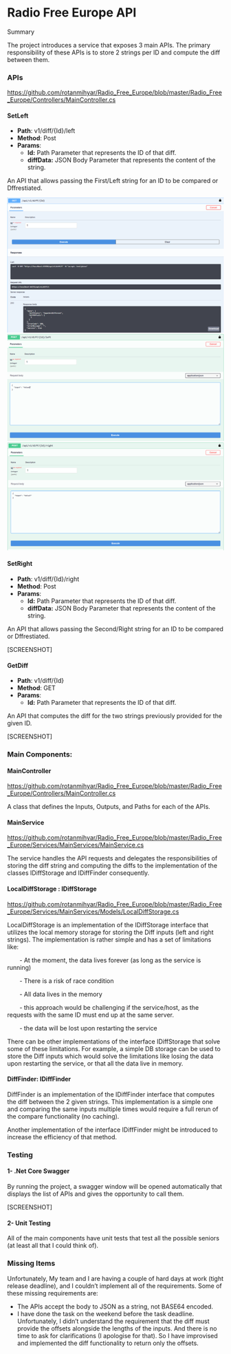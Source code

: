# Radio Free Europe API

Summary

The project introduces a service that exposes 3 main APIs. The primary responsibility of these APIs is to store 2 strings per ID and compute the diff between them.

### APIs
<https://github.com/rotanmihyar/Radio_Free_Europe/blob/master/Radio_Free_Europe/Controllers/MainController.cs>

#### SetLeft
- **Path**: v1/diff/{Id}/left
- **Method**: Post
- **Params**: 
  - **Id:** Path Parameter that represents the ID of that diff.
  - **diffData:** JSON Body Parameter that represents the content of the string.

An API that allows passing the First/Left string for an ID to be compared or Dffrestiated.

![image](https://github.com/rotanmihyar/Radio_Free_Europe/blob/master/Screenshots/GetApi.png)
![image](https://github.com/rotanmihyar/Radio_Free_Europe/blob/master/Screenshots/PostLeftApi.png)
![image](https://github.com/rotanmihyar/Radio_Free_Europe/blob/master/Screenshots/PostRightApi.png)


#### SetRight
- **Path**: v1/diff/{Id}/right
- **Method**: Post
- **Params**: 
  - **Id:** Path Parameter that represents the ID of that diff.
  - **diffData:** JSON Body Parameter that represents the content of the string.

An API that allows passing the Second/Right string for an ID to be compared or Dffrestiated.

[SCREENSHOT]



#### GetDiff
- **Path**: v1/diff/{Id}
- **Method**: GET
- **Params**: 
  - **Id:** Path Parameter that represents the ID of that diff.

An API that computes the diff for the two strings previously provided for the given ID.

[SCREENSHOT]




### Main Components:

#### MainController
<https://github.com/rotanmihyar/Radio_Free_Europe/blob/master/Radio_Free_Europe/Controllers/MainController.cs>

A class that defines the Inputs, Outputs, and Paths for each of the APIs.

#### MainService
<https://github.com/rotanmihyar/Radio_Free_Europe/blob/master/Radio_Free_Europe/Services/MainServices/MainService.cs>

The service handles the API requests and delegates the responsibilities of storing the diff string and computing the diffs to the implementation of the classes IDiffStorage and IDiffFinder consequently.


#### LocalDiffStorage : IDiffStorage
<https://github.com/rotanmihyar/Radio_Free_Europe/blob/master/Radio_Free_Europe/Services/MainServices/Models/LocalDiffStorage.cs>

LocalDiffStorage is an implementation of the IDiffStorage interface that utilizes the local memory storage for storing the Diff inputs (left and right strings). The implementation is rather simple and has a set of limitations like:

`    `- At the moment, the data lives forever (as long as the service is running)

`    `- There is a risk of race condition

`    `- All data lives in the memory

`    `- this approach would be challenging if the service/host, as the requests with the same ID must end up at the same server.

`    `- the data will be lost upon restarting the service




There can be other implementations of the interface IDiffStorage that solve some of these limitations. For example, a simple DB storage can be used to store the Diff inputs which would solve the limitations like losing the data upon restarting the service, or that all the data live in memory.

#### DiffFinder: IDiffFinder
DiffFinder is an implementation of the IDiffFinder interface that computes the diff between the 2 given strings. This implementation is a simple one and comparing the same inputs multiple times would require a full rerun of the compare functionality (no caching).

Another implementation of the interface IDiffFinder might be introduced to increase the efficiency of that method.


### Testing
#### 1- .Net Core Swagger
By running the project, a swagger window will be opened automatically that displays the list of APIs and gives the opportunity to call them.

[SCREENSHOT]

#### 2- Unit Testing
All of the main components have unit tests that test all the possible seniors (at least all that I could think of).


### Missing Items
Unfortunately, My team and I are having a couple of hard days at work (tight release deadline), and I couldn’t implement all of the requirements. Some of these missing requirements are:

- The APIs accept the body to JSON as a string, not BASE64 encoded.
- I have done the task on the weekend before the task deadline. Unfortunately, I didn’t understand the requirement that the diff must provide the offsets alongside the lengths of the inputs. And there is no time to ask for clarifications (I apologise for that). So I have improvised and implemented the diff functionality to return only the offsets.


